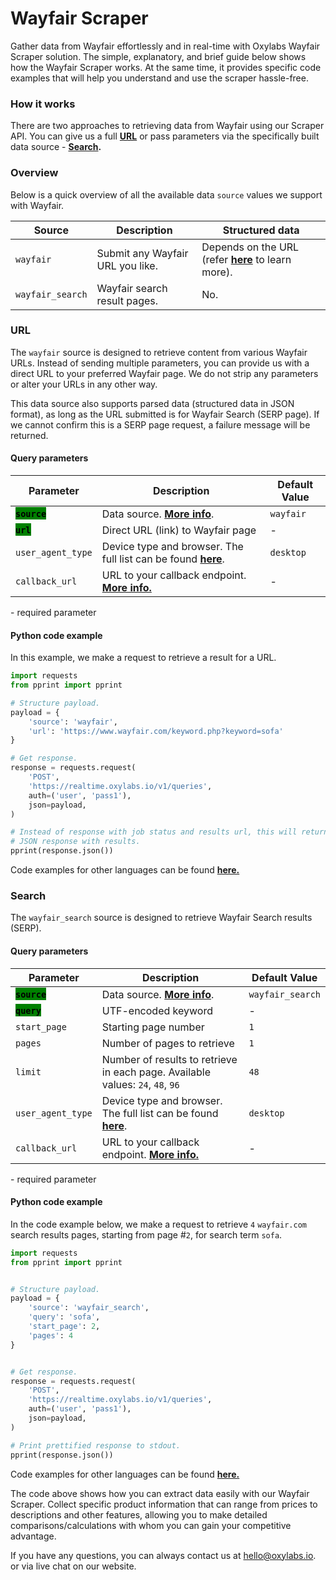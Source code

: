 # Wayfair Scraper

Gather data from Wayfair effortlessly and in real-time with Oxylabs Wayfair Scraper solution. The simple, explanatory, and brief guide below shows how the Wayfair Scraper works. At the same time, it provides specific code examples that will help you understand and use the scraper hassle-free.

### How it works

There are two approaches to retrieving data from Wayfair using our Scraper API. You can give us a full [**URL**](#url) or pass parameters via the specifically built data source - [**Search**](#search)**.**

### Overview

Below is a quick overview of all the available data `source` values we support with Wayfair.

| Source           | Description                      | Structured data                                                      |
| ---------------- | -------------------------------- | -------------------------------------------------------------------- |
| `wayfair`        | Submit any Wayfair URL you like. | Depends on the URL (refer [**here**](#url) to learn more). |
| `wayfair_search` | Wayfair search result pages.     | No.                                                                  |

### URL

The `wayfair` source is designed to retrieve content from various Wayfair URLs. Instead of sending multiple parameters, you can provide us with a direct URL to your preferred Wayfair page. We do not strip any parameters or alter your URLs in any other way.

This data source also supports parsed data (structured data in JSON format), as long as the URL submitted is for Wayfair Search (SERP page). If we cannot confirm this is a SERP page request, a failure message will be returned.

#### Query parameters

| Parameter                                                 | Description                                                                                                                                    | Default Value |
| --------------------------------------------------------- | ---------------------------------------------------------------------------------------------------------------------------------------------- | ------------- |
| <mark style="background-color:green;">**`source`**</mark> | Data source. [**More info**](https://developers.oxylabs.io/scraper-apis/getting-started/api-reference/global-parameter-values#source).                                              | `wayfair`     |
| <mark style="background-color:green;">**`url`**</mark>    | Direct URL (link) to Wayfair page                                                                                                              | -             |
| `user_agent_type`                                         | Device type and browser. The full list can be found [**here**](https://developers.oxylabs.io/scraper-apis/getting-started/api-reference/global-parameter-values#user_agent_type). | `desktop`     |
| `callback_url`                                            | URL to your callback endpoint. [**More info.**](https://developers.oxylabs.io/scraper-apis/getting-started/api-reference/global-parameter-values#callback_url)                     | -             |

&#x20;   <mark style="background-color:green;"></mark> - required parameter

#### Python code example

In this example, we make a request to retrieve a result for a URL.

```python
import requests
from pprint import pprint

# Structure payload.
payload = {
    'source': 'wayfair',
    'url': 'https://www.wayfair.com/keyword.php?keyword=sofa'
}

# Get response.
response = requests.request(
    'POST',
    'https://realtime.oxylabs.io/v1/queries',
    auth=('user', 'pass1'),
    json=payload,
)

# Instead of response with job status and results url, this will return the
# JSON response with results.
pprint(response.json())
```

Code examples for other languages can be found [**here.**](https://github.com/oxylabs/wayfair-scraper/tree/main/code%20examples/URL)

### Search

The `wayfair_search` source is designed to retrieve Wayfair Search results (SERP).

#### Query parameters

| Parameter                                                 | Description                                                                                                                                    | Default Value    |
| --------------------------------------------------------- | ---------------------------------------------------------------------------------------------------------------------------------------------- | ---------------- |
| <mark style="background-color:green;">**`source`**</mark> | Data source. [**More info**](https://developers.oxylabs.io/scraper-apis/getting-started/api-reference/global-parameter-values#source).                                              | `wayfair_search` |
| <mark style="background-color:green;">**`query`**</mark>  | UTF-encoded keyword                                                                                                                            | -                |
| `start_page`                                              | Starting page number                                                                                                                           | `1`              |
| `pages`                                                   | Number of pages to retrieve                                                                                                                    | `1`              |
| `limit`                                                   | Number of results to retrieve in each page. Available values: `24`, `48`, `96`                                                                 | `48`             |
| `user_agent_type`                                         | Device type and browser. The full list can be found [**here**](https://developers.oxylabs.io/scraper-apis/getting-started/api-reference/global-parameter-values#user_agent_type). | `desktop`        |
| `callback_url`                                            | URL to your callback endpoint. [**More info.**](https://developers.oxylabs.io/scraper-apis/getting-started/api-reference/global-parameter-values#callback_url)                     | -                |

&#x20;   <mark style="background-color:green;"></mark> - required parameter

#### Python code example

In the code example below, we make a request to retrieve `4` `wayfair.com` search results pages, starting from page #`2`, for search term `sofa`.

```python
import requests
from pprint import pprint


# Structure payload.
payload = {
    'source': 'wayfair_search',
    'query': 'sofa',
    'start_page': 2,
    'pages': 4
}


# Get response.
response = requests.request(
    'POST',
    'https://realtime.oxylabs.io/v1/queries',
    auth=('user', 'pass1'),
    json=payload,
)

# Print prettified response to stdout.
pprint(response.json())
```
Code examples for other languages can be found [**here.**](https://github.com/oxylabs/wayfair-scraper/tree/main/code%20examples/Search)

The code above shows how you can extract data easily with our Wayfair Scraper. Collect specific product information that can range from prices to descriptions and other features, allowing you to make detailed comparisons/calculations with whom you can gain your competitive advantage.

If you have any questions, you can always contact us at hello@oxylabs.io. or via live chat on our website.
